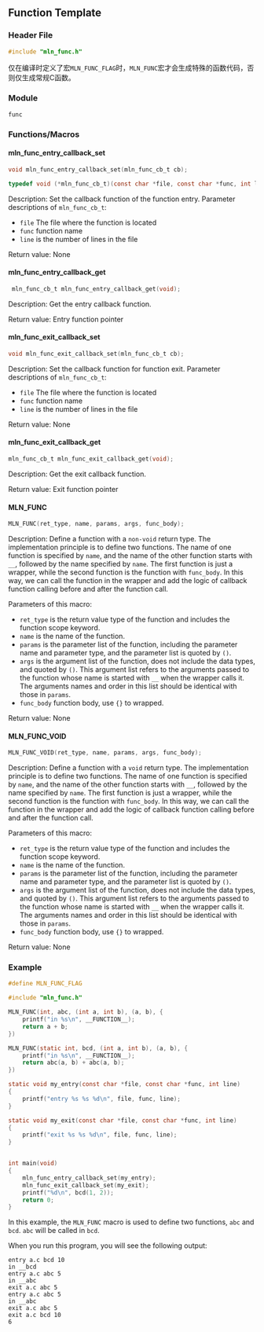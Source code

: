 ## Function Template



### Header File

```c
#include "mln_func.h"
```

仅在编译时定义了宏`MLN_FUNC_FLAG`时，`MLN_FUNC`宏才会生成特殊的函数代码，否则仅生成常规C函数。



### Module

`func`



### Functions/Macros



#### mln_func_entry_callback_set

```c
void mln_func_entry_callback_set(mln_func_cb_t cb);

typedef void (*mln_func_cb_t)(const char *file, const char *func, int line);
```

Description: Set the callback function of the function entry. Parameter descriptions of `mln_func_cb_t`:

- `file` The file where the function is located
- `func` function name
- `line` is the number of lines in the file

Return value: None



#### mln_func_entry_callback_get

```c
 mln_func_cb_t mln_func_entry_callback_get(void);
```

Description: Get the entry callback function.

Return value: Entry function pointer



#### mln_func_exit_callback_set

```c
void mln_func_exit_callback_set(mln_func_cb_t cb);
```

Description: Set the callback function for function exit. Parameter descriptions of `mln_func_cb_t`:

- `file` The file where the function is located
- `func` function name
- `line` is the number of lines in the file

Return value: None



#### mln_func_exit_callback_get

```c
mln_func_cb_t mln_func_exit_callback_get(void);
```

Description: Get the exit callback function.

Return value: Exit function pointer



#### MLN_FUNC

```c
MLN_FUNC(ret_type, name, params, args, func_body);
```

Description: Define a function with a `non-void` return type. The implementation principle is to define two functions. The name of one function is specified by `name`, and the name of the other function starts with `__`, followed by the name specified by `name`. The first function is just a wrapper, while the second function is the function with `func_body`. In this way, we can call the function in the wrapper and add the logic of callback function calling before and after the function call.

Parameters of this macro:

- `ret_type` is the return value type of the function and includes the function scope keyword.
- `name` is the name of the function.
- `params` is the parameter list of the function, including the parameter name and parameter type, and the parameter list is quoted by `()`.
- `args` is the argument list of the function, does not include the data types, and quoted by `()`. This argument list refers to the arguments passed to the function whose name is started with `__` when the wrapper calls it. The arguments names and order in this list should be identical with those in `params`.
- `func_body` function body, use `{}` to wrapped.

Return value: None



#### MLN_FUNC_VOID

```c
MLN_FUNC_VOID(ret_type, name, params, args, func_body);
```

Description: Define a function with a `void` return type. The implementation principle is to define two functions. The name of one function is specified by `name`, and the name of the other function starts with `__`, followed by the name specified by `name`. The first function is just a wrapper, while the second function is the function with `func_body`. In this way, we can call the function in the wrapper and add the logic of callback function calling before and after the function call.

Parameters of this macro:

- `ret_type` is the return value type of the function and includes the function scope keyword.
- `name` is the name of the function.
- `params` is the parameter list of the function, including the parameter name and parameter type, and the parameter list is quoted by `()`.
- `args` is the argument list of the function, does not include the data types, and quoted by `()`. This argument list refers to the arguments passed to the function whose name is started with `__` when the wrapper calls it. The arguments names and order in this list should be identical with those in `params`.
- `func_body` function body, use `{}` to wrapped.

Return value: None



### Example

```c
#define MLN_FUNC_FLAG

#include "mln_func.h"

MLN_FUNC(int, abc, (int a, int b), (a, b), {
    printf("in %s\n", __FUNCTION__);
    return a + b;
})

MLN_FUNC(static int, bcd, (int a, int b), (a, b), {
    printf("in %s\n", __FUNCTION__);
    return abc(a, b) + abc(a, b);
})

static void my_entry(const char *file, const char *func, int line)
{
    printf("entry %s %s %d\n", file, func, line);
}

static void my_exit(const char *file, const char *func, int line)
{
    printf("exit %s %s %d\n", file, func, line);
}


int main(void)
{
    mln_func_entry_callback_set(my_entry);
    mln_func_exit_callback_set(my_exit);
    printf("%d\n", bcd(1, 2));
    return 0;
}
```

In this example, the `MLN_FUNC` macro is used to define two functions, `abc` and `bcd`. `abc` will be called in `bcd`.

When you run this program, you will see the following output:

```
entry a.c bcd 10
in __bcd
entry a.c abc 5
in __abc
exit a.c abc 5
entry a.c abc 5
in __abc
exit a.c abc 5
exit a.c bcd 10
6
```

